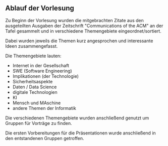[//]: # (2022-10-19.12:48)
[//]: # (HWR>DSINFO)
[//]: # (Lern- und Arbeitstechnik)

## Ablauf der Vorlesung

Zu Beginn der Vorlesung wurden die mitgebrachten Zitate aus den ausgeteilten Ausgaben der Zeitschrift "Communications of the ACM" an der Tafel gesammelt und in verschiedene Themengebiete eingeordnet/sortiert.

Dabei wurden jeweils die Themen kurz angesprochen und interessante Ideen zusammengefasst.

Die Themengebiete lauten:
* Internet in der Gesellschaft
* SWE (Software Engineering)
* Implikationen (der Technologie)
* Sicherheitsaspekte
* Daten / Data Science
* digitale Technologien
* KI
* Mensch und MAschine
* andere Themen der Informatik

Die verschiedenen Themengebiete wurden anschließend genutzt um Gruppen für Vorträge zu finden.

Die ersten Vorbereitungen für die Präsentationen wurde anschließend in den entstandenen Gruppen getroffen.
